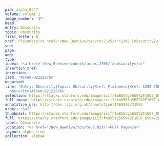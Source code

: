 ```yaml
---
pid: alpha_0647
volume: Volume 2
image_number: '37'
head: 
entry: Obscurity
topic: Obscurity
first_letter: O
xref: Plainness|<a href='/New_Beehive/toc/toc2_252/'>1292 [Obscurity]</a>
see: 
page: 
add: 
type: 
index: "<a href='/New_Beehive/index4/index_2760/'>obscurity</a>"
insertion_xref: 
insertion: 
item: "#item-02122876c"
unparsed: 
line: 'Entry: Obscurity|Topic: Obscurity|Xref: Plainness|Xref: 1292 [Obscurity]|Index:
  obscurity|#item-02122876c'
selection: https://stacks.stanford.edu/image/iiif/fm855tg5659%2F1607_0504/262,522,3076,387/full/0/default.jpg
full_image: https://stacks.stanford.edu/image/iiif/fm855tg5659%2F1607_0504/full/full/0/default.jpg
annotation_uri: http://dev.llgc.org.uk/annotation/1565016331903
order: '647'
thumbnail: https://stacks.stanford.edu/image/iiif/fm855tg5659%2F1607_0504/262,522,600,180/250,/0/default.jpg
full: https://stacks.stanford.edu/image/iiif/fm855tg5659%2F1607_0504/262,522,3076,387/full/0/default.jpg
label: Obscurity
location: "<a href='/New_Beehive/toc/toc2_027/'>Full Page</a>"
layout: alpha_item
collection: alpha4
---
```

